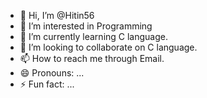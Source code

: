 - 👋 Hi, I’m @Hitin56
- 👀 I’m interested in Programming
- 🌱 I’m currently learning C language.
- 💞️ I’m looking to collaborate on C language.
- 📫 How to reach me through Email.
- 😄 Pronouns: ...
- ⚡ Fun fact: ...

<!---
Hitin56/Hitin56 is a ✨ special ✨ repository because its `README.md` (this file) appears on your GitHub profile.
You can click the Preview link to take a look at your changes.
--->
